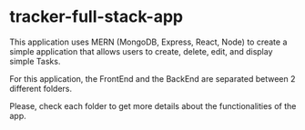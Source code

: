 # tracker-full-stack-app

This application uses MERN (MongoDB, Express, React, Node) to create a simple application that allows users to create, delete, edit, and display simple Tasks.

For this application, the FrontEnd and the BackEnd are separated between 2 different folders.

Please, check each folder to get more details about the functionalities of the app.
